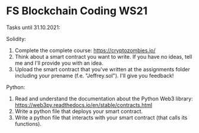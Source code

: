 # FS Blockchain Coding WS21

Tasks until 31.10.2021:

Solidity:
1. Complete the complete course: https://cryptozombies.io/
2. Think about a smart contract you want to write. If you have no ideas, tell me and I'll provide you with an idea.
3. Upload the smart contract that you've written at the assignments folder including your prename (f.e. "Jeffrey.sol"). I'll give you feedback!

Python:
1. Read and understand the documentation about the Python Web3 library: https://web3py.readthedocs.io/en/stable/contracts.html
2. Write a python file that deploys your smart contract.
3. Write a python file that interacts with your smart contract (that calls its functions).
